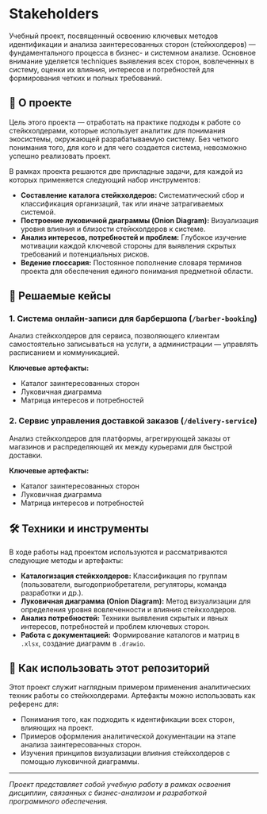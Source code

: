# Stakeholders

Учебный проект, посвященный освоению ключевых методов идентификации и анализа заинтересованных сторон (стейкхолдеров) — фундаментального процесса в бизнес- и системном анализе. Основное внимание уделяется techniques выявления всех сторон, вовлеченных в систему, оценки их влияния, интересов и потребностей для формирования четких и полных требований.

## 📖 О проекте

Цель этого проекта — отработать на практике подходы к работе со стейкхолдерами, которые использует аналитик для понимания экосистемы, окружающей разрабатываемую систему. Без четкого понимания того, для кого и для чего создается система, невозможно успешно реализовать проект.

В рамках проекта решаются две прикладные задачи, для каждой из которых применяется следующий набор инструментов:
*   **Составление каталога стейкхолдеров:** Систематический сбор и классификация организаций, так или иначе затрагиваемых системой.
*   **Построение луковичной диаграммы (Onion Diagram):** Визуализация уровня влияния и близости стейкхолдеров к системе.
*   **Анализ интересов, потребностей и проблем:** Глубокое изучение мотивации каждой ключевой стороны для выявления скрытых требований и потенциальных рисков.
*   **Ведение глоссария:** Постоянное пополнение словаря терминов проекта для обеспечения единого понимания предметной области.

## 🧩 Решаемые кейсы

### 1. Система онлайн-записи для барбершопа (`/barber-booking`)
Анализ стейкхолдеров для сервиса, позволяющего клиентам самостоятельно записываться на услуги, а администрации — управлять расписанием и коммуникацией.

**Ключевые артефакты:**
*   Каталог заинтересованных сторон
*   Луковичная диаграмма
*   Матрица интересов и потребностей

### 2. Сервис управления доставкой заказов (`/delivery-service`)
Анализ стейкхолдеров для платформы, агрегирующей заказы от магазинов и распределяющей их между курьерами для быстрой доставки.

**Ключевые артефакты:**
*   Каталог заинтересованных сторон
*   Луковичная диаграмма
*   Матрица интересов и потребностей

## 🛠️ Техники и инструменты

В ходе работы над проектом используются и рассматриваются следующие методы и артефакты:

*   **Каталогизация стейкхолдеров:** Классификация по группам (пользователи, выгодоприобретатели, регуляторы, команда разработки и др.).
*   **Луковичная диаграмма (Onion Diagram):** Метод визуализации для определения уровня вовлеченности и влияния стейкхолдеров.
*   **Анализ потребностей:** Техники выявления скрытых и явных интересов, потребностей и проблем ключевых сторон.
*   **Работа с документацией:** Формирование каталогов и матриц в `.xlsx`, создание диаграмм в `.drawio`.

## 🚀 Как использовать этот репозиторий

Этот проект служит наглядным примером применения аналитических техник работы со стейкхолдерами. Артефакты можно использовать как референс для:
*   Понимания того, как подходить к идентификации всех сторон, влияющих на проект.
*   Примеров оформления аналитической документации на этапе анализа заинтересованных сторон.
*   Изучения принципов визуализации влияния стейкхолдеров с помощью луковичной диаграммы.

---
*Проект представляет собой учебную работу в рамках освоения дисциплин, связанных с бизнес-анализом и разработкой программного обеспечения.*
